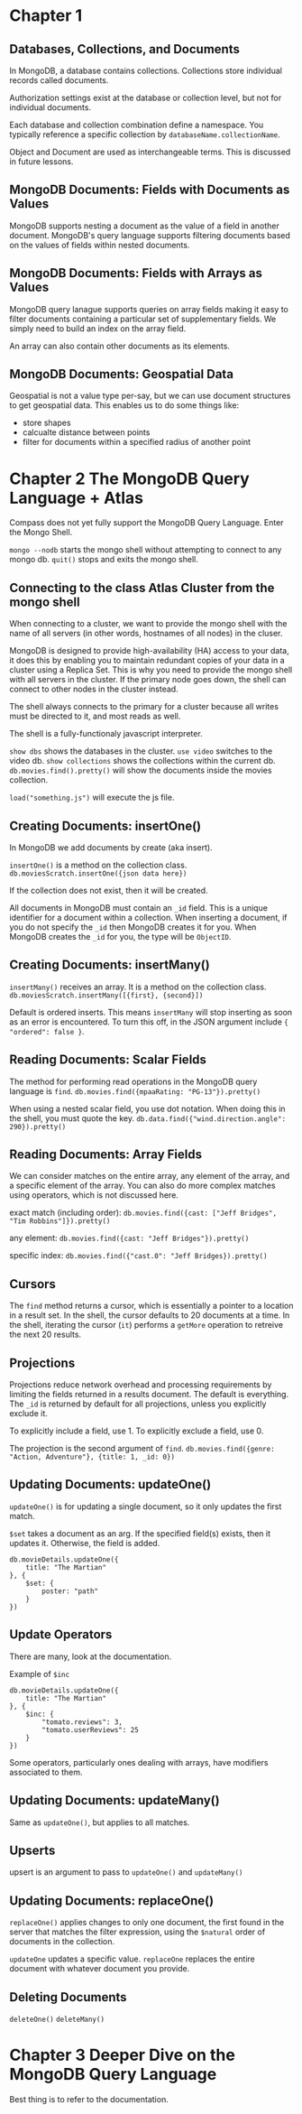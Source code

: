 # Chapter 1

## Databases, Collections, and Documents
In MongoDB, a database contains collections.
Collections store individual records called documents.

Authorization settings exist at the database or collection level, but not for individual documents.

Each database and collection combination define a namespace.
You typically reference a specific collection by `databaseName.collectionName`.

Object and Document are used as interchangeable terms.
This is discussed in future lessons.

## MongoDB Documents: Fields with Documents as Values
MongoDB supports nesting a document as the value of a field in another document.
MongoDB's query language supports filtering documents based on the values of fields within nested documents.

## MongoDB Documents: Fields with Arrays as Values
MongoDB query lanague supports queries on array fields making it easy to filter documents containing a particular set of supplementary fields.
We simply need to build an index on the array field.

An array can also contain other documents as its elements.

## MongoDB Documents: Geospatial Data
Geospatial is not a value type per-say, but we can use document structures to get geospatial data.
This enables us to do some things like:
- store shapes
- calcualte distance between points
- filter for documents within a specified radius of another point

# Chapter 2 The MongoDB Query Language + Atlas
Compass does not yet fully support the MongoDB Query Language.
Enter the Mongo Shell.

`mongo --nodb` starts the mongo shell without attempting to connect to any mongo db.
`quit()` stops and exits the mongo shell.

## Connecting to the class Atlas Cluster from the mongo shell
When connecting to a cluster, we want to provide the mongo shell with the name of all servers (in other words, hostnames of all nodes) in the cluser.

MongoDB is designed to provide high-availability (HA) access to your data, it does this by enabling you to maintain redundant copies of your data in a cluster using a Replica Set.
This is why you need to provide the mongo shell with all servers in the cluster.
If the primary node goes down, the shell can connect to other nodes in the cluster instead.

The shell always connects to the primary for a cluster because all writes must be directed to it, and most reads as well.

The shell is a fully-functionaly javascript interpreter.

`show dbs` shows the databases in the cluster.
`use video` switches to the video db.
`show collections` shows the collections within the current db.
`db.movies.find().pretty()` will show the documents inside the movies collection.

`load("something.js")` will execute the js file.

## Creating Documents: insertOne()
In MongoDB we add documents by create (aka insert).

`insertOne()` is a method on the collection class.
`db.moviesScratch.insertOne({json data here})`

If the collection does not exist, then it will be created.

All documents in MongoDB must contain an `_id` field.
This is a unique identifier for a document within a collection.
When inserting a document, if you do not specify the `_id` then MongoDB creates it for you.
When MongoDB creates the `_id` for you, the type will be `ObjectID`.

## Creating Documents: insertMany()
`insertMany()` receives an array.
It is a method on the collection class.
`db.moviesScratch.insertMany([{first}, {second}])`

Default is ordered inserts.
This means `insertMany` will stop inserting as soon as an error is encountered.
To turn this off, in the JSON argument include `{ "ordered": false }`.

## Reading Documents: Scalar Fields
The method for performing read operations in the MongoDB query language is `find`.
`db.movies.find({mpaaRating: "PG-13"}).pretty()`

When using a nested scalar field, you use dot notation.
When doing this in the shell, you must quote the key.
`db.data.find({"wind.direction.angle": 290}).pretty()`

## Reading Documents: Array Fields
We can consider matches on the entire array, any element of the array, and a specific element of the array.
You can also do more complex matches using operators, which is not discussed here.

exact match (including order): `db.movies.find({cast: ["Jeff Bridges", "Tim Robbins"]}).pretty()`

any element: `db.movies.find({cast: "Jeff Bridges"}).pretty()`

specific index: `db.movies.find({"cast.0": "Jeff Bridges}).pretty()`

## Cursors
The `find` method returns a cursor, which is essentially a pointer to a location in a result set.
In the shell, the cursor defaults to 20 documents at a time.
In the shell, iterating the cursor (`it`) performs a `getMore` operation to retreive the next 20 results.

## Projections
Projections reduce network overhead and processing requirements by limiting the fields returned in a results document.
The default is everything.
The `_id` is returned by default for all projections, unless you explicitly exclude it.

To explicitly include a field, use 1.
To explicitly exclude a field, use 0.

The projection is the second argument of `find`.
`db.movies.find({genre: "Action, Adventure"}, {title: 1, _id: 0})`

## Updating Documents: updateOne()
`updateOne()` is for updating a single document, so it only updates the first match.

`$set` takes a document as an arg.
If the specified field(s) exists, then it updates it.
Otherwise, the field is added.

```
db.movieDetails.updateOne({
    title: "The Martian"
}, {
    $set: {
        poster: "path"
    }
})
```

## Update Operators
There are many, look at the documentation.

Example of `$inc`
```
db.movieDetails.updateOne({
    title: "The Martian"
}, {
    $inc: {
        "tomato.reviews": 3,
        "tomato.userReviews": 25
    }
})
```

Some operators, particularly ones dealing with arrays, have modifiers associated to them.

## Updating Documents: updateMany()
Same as `updateOne()`, but applies to all matches.

## Upserts
upsert is an argument to pass to `updateOne()` and `updateMany()`

## Updating Documents: replaceOne()
`replaceOne()` applies changes to only one document, the first found in the server that matches the filter expression, using the `$natural` order of documents in the collection.

`updateOne` updates a specific value.
`replaceOne` replaces the entire document with whatever document you provide.

## Deleting Documents
`deleteOne()`
`deleteMany()`

# Chapter 3 Deeper Dive on the MongoDB Query Language
Best thing is to refer to the documentation.